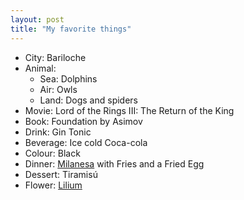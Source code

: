 ```yaml
---
layout: post
title: "My favorite things"
---
```


- City: Bariloche
- Animal:
    - Sea: Dolphins
    - Air: Owls
    - Land: Dogs and spiders
- Movie: Lord of the Rings III: The Return of the King
- Book: Foundation by Asimov
- Drink: Gin Tonic
- Beverage: Ice cold Coca-cola
- Colour: Black
- Dinner: [Milanesa](https://en.wikipedia.org/wiki/Milanesa) with Fries and a Fried Egg
- Dessert: Tiramisú
- Flower: [Lilium](https://en.wikipedia.org/wiki/Lilium)

